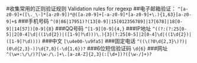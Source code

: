 #收集常用的正则验证规则 Validation rules for regexp
##电子邮箱验证：
`^[a-z0-9]+([\._\-]*[a-z0-9])*@([a-z0-9]+[-a-z0-9]*[a-z0-9]+\.){1,63}[a-z0-9]+$`
###手机号码
`^(0|86|17951)?(13[0-9]|15[012356789]|17[678]|18[0-9]|14[57])[0-9]{8}`
###QQ号码
`^[1-9][0-9]{4,}`
###IP地址
`^((?:(?:25[0-5]|2[0-4]\d|((1\d{2})|([1-9]?\d)))\.){3}(?:25[0-5]|2[0-4]\d|((1\d{2})|([1-9]?\d))))`
###中文
`[\u4e00-\u9fa5]`
###固定电话
`^((\(?0\d{2,3}\)?)|(0\d{2,3}-))\d{7,8}(-\d{1,6})?`
###6位短信验证码
`\d{6}`
###网址
`^(\w+:\/\/)?[\w-/\.]+\.[a-zA-Z]{2,3}(:[\d+])?([\w-/]+)?`
